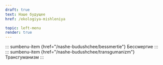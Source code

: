 ```yaml
---
draft: true
text: Наше будущее
href: /ekologiya-mishleniya

topic: left-menu
render: true
---
```

::: sumbenu-item {href="/nashe-budushchee/bessmertie"}
Бессмертие
:::
::: sumbenu-item {href="/nashe-budushchee/transgumanizm"}
Трансгуманизм
:::
